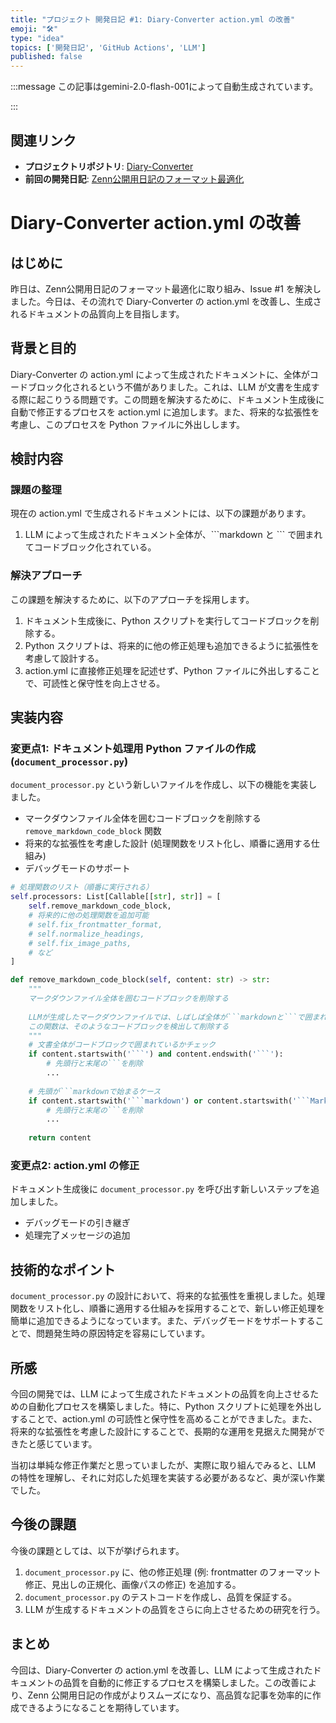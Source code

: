 ```yaml
---
title: "プロジェクト 開発日記 #1: Diary-Converter action.yml の改善"
emoji: "🛠️"
type: "idea"
topics: ['開発日記', 'GitHub Actions', 'LLM']
published: false
---
```


:::message
この記事はgemini-2.0-flash-001によって自動生成されています。

:::

## 関連リンク

- **プロジェクトリポジトリ**: [Diary-Converter](https://github.com/centervil/Diary-Converter)
- **前回の開発日記**: [Zenn公開用日記のフォーマット最適化](https://zenn.dev/centervil/articles/2025-03-26-dev-diary)

# Diary-Converter action.yml の改善

## はじめに

昨日は、Zenn公開用日記のフォーマット最適化に取り組み、Issue #1 を解決しました。今日は、その流れで Diary-Converter の action.yml を改善し、生成されるドキュメントの品質向上を目指します。

## 背景と目的

Diary-Converter の action.yml によって生成されたドキュメントに、全体がコードブロック化されるという不備がありました。これは、LLM が文書を生成する際に起こりうる問題です。この問題を解決するために、ドキュメント生成後に自動で修正するプロセスを action.yml に追加します。また、将来的な拡張性を考慮し、このプロセスを Python ファイルに外出しします。

## 検討内容

### 課題の整理

現在の action.yml で生成されるドキュメントには、以下の課題があります。

1.  LLM によって生成されたドキュメント全体が、\`\`\`markdown と \`\`\` で囲まれてコードブロック化されている。

### 解決アプローチ

この課題を解決するために、以下のアプローチを採用します。

1.  ドキュメント生成後に、Python スクリプトを実行してコードブロックを削除する。
2.  Python スクリプトは、将来的に他の修正処理も追加できるように拡張性を考慮して設計する。
3.  action.yml に直接修正処理を記述せず、Python ファイルに外出しすることで、可読性と保守性を向上させる。

## 実装内容

### 変更点1: ドキュメント処理用 Python ファイルの作成 (`document_processor.py`)

`document_processor.py` という新しいファイルを作成し、以下の機能を実装しました。

*   マークダウンファイル全体を囲むコードブロックを削除する `remove_markdown_code_block` 関数
*   将来的な拡張性を考慮した設計 (処理関数をリスト化し、順番に適用する仕組み)
*   デバッグモードのサポート

```python
# 処理関数のリスト（順番に実行される）
self.processors: List[Callable[[str], str]] = [
    self.remove_markdown_code_block,
    # 将来的に他の処理関数を追加可能
    # self.fix_frontmatter_format,
    # self.normalize_headings,
    # self.fix_image_paths,
    # など
]

def remove_markdown_code_block(self, content: str) -> str:
    """
    マークダウンファイル全体を囲むコードブロックを削除する
    
    LLMが生成したマークダウンファイルでは、しばしば全体が```markdownと```で囲まれている
    この関数は、そのようなコードブロックを検出して削除する
    """
    # 文書全体がコードブロックで囲まれているかチェック
    if content.startswith('```') and content.endswith('```'):
        # 先頭行と末尾の```を削除
        ...
    
    # 先頭が```markdownで始まるケース
    if content.startswith('```markdown') or content.startswith('```Markdown'):
        # 先頭行と末尾の```を削除
        ...
    
    return content
```

### 変更点2: action.yml の修正

ドキュメント生成後に `document_processor.py` を呼び出す新しいステップを追加しました。

*   デバッグモードの引き継ぎ
*   処理完了メッセージの追加

## 技術的なポイント

`document_processor.py` の設計において、将来的な拡張性を重視しました。処理関数をリスト化し、順番に適用する仕組みを採用することで、新しい修正処理を簡単に追加できるようになっています。また、デバッグモードをサポートすることで、問題発生時の原因特定を容易にしています。

## 所感

今回の開発では、LLM によって生成されたドキュメントの品質を向上させるための自動化プロセスを構築しました。特に、Python スクリプトに処理を外出しすることで、action.yml の可読性と保守性を高めることができました。また、将来的な拡張性を考慮した設計にすることで、長期的な運用を見据えた開発ができたと感じています。

当初は単純な修正作業だと思っていましたが、実際に取り組んでみると、LLM の特性を理解し、それに対応した処理を実装する必要があるなど、奥が深い作業でした。

## 今後の課題

今後の課題としては、以下が挙げられます。

1.  `document_processor.py` に、他の修正処理 (例: frontmatter のフォーマット修正、見出しの正規化、画像パスの修正) を追加する。
2.  `document_processor.py` のテストコードを作成し、品質を保証する。
3.  LLM が生成するドキュメントの品質をさらに向上させるための研究を行う。

## まとめ

今回は、Diary-Converter の action.yml を改善し、LLM によって生成されたドキュメントの品質を自動的に修正するプロセスを構築しました。この改善により、Zenn 公開用日記の作成がよりスムーズになり、高品質な記事を効率的に作成できるようになることを期待しています。